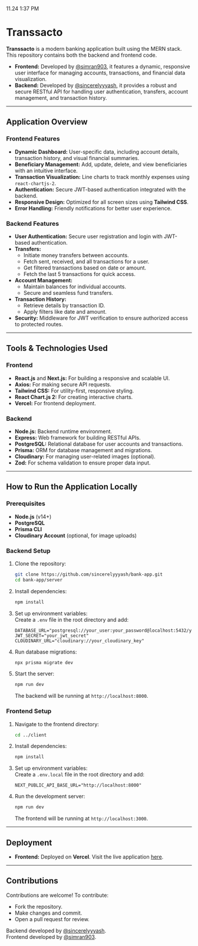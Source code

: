 11.24 1:37 PM
# Transsacto  

**Transsacto** is a modern banking application built using the MERN stack. This repository contains both the backend and frontend code.  

- **Frontend:** Developed by [@simran903](https://github.com/simran903), it features a dynamic, responsive user interface for managing accounts, transactions, and financial data visualization.  
- **Backend:** Developed by [@sincerelyyyash](https://github.com/sincerelyyyash), it provides a robust and secure RESTful API for handling user authentication, transfers, account management, and transaction history.  

---

## Application Overview  

### Frontend Features  
- **Dynamic Dashboard:** User-specific data, including account details, transaction history, and visual financial summaries.  
- **Beneficiary Management:** Add, update, delete, and view beneficiaries with an intuitive interface.  
- **Transaction Visualization:** Line charts to track monthly expenses using `react-chartjs-2`.  
- **Authentication:** Secure JWT-based authentication integrated with the backend.  
- **Responsive Design:** Optimized for all screen sizes using **Tailwind CSS**.  
- **Error Handling:** Friendly notifications for better user experience.  

### Backend Features  
- **User Authentication:** Secure user registration and login with JWT-based authentication.  
- **Transfers:**  
  - Initiate money transfers between accounts.  
  - Fetch sent, received, and all transactions for a user.  
  - Get filtered transactions based on date or amount.  
  - Fetch the last 5 transactions for quick access.  
- **Account Management:**  
  - Maintain balances for individual accounts.  
  - Secure and seamless fund transfers.  
- **Transaction History:**  
  - Retrieve details by transaction ID.  
  - Apply filters like date and amount.  
- **Security:** Middleware for JWT verification to ensure authorized access to protected routes.  

---

## Tools & Technologies Used  

### Frontend  
- **React.js** and **Next.js:** For building a responsive and scalable UI.  
- **Axios:** For making secure API requests.  
- **Tailwind CSS:** For utility-first, responsive styling.  
- **React Chart.js 2:** For creating interactive charts.  
- **Vercel:** For frontend deployment.  

### Backend  
- **Node.js:** Backend runtime environment.  
- **Express:** Web framework for building RESTful APIs.  
- **PostgreSQL:** Relational database for user accounts and transactions.  
- **Prisma:** ORM for database management and migrations.  
- **Cloudinary:** For managing user-related images (optional).  
- **Zod:** For schema validation to ensure proper data input.  

---

## How to Run the Application Locally  

### Prerequisites  
- **Node.js** (v14+)  
- **PostgreSQL**  
- **Prisma CLI**  
- **Cloudinary Account** (optional, for image uploads)  

### Backend Setup  
1. Clone the repository:  
   ```bash  
   git clone https://github.com/sincerelyyyash/bank-app.git  
   cd bank-app/server  
   ```  

2. Install dependencies:  
   ```bash  
   npm install  
   ```  

3. Set up environment variables:  
   Create a `.env` file in the root directory and add:  
   ```env  
   DATABASE_URL="postgresql://your_user:your_password@localhost:5432/your_database"  
   JWT_SECRET="your_jwt_secret"  
   CLOUDINARY_URL="cloudinary://your_cloudinary_key"  
   ```  

4. Run database migrations:  
   ```bash  
   npx prisma migrate dev  
   ```  

5. Start the server:  
   ```bash  
   npm run dev  
   ```  
   The backend will be running at `http://localhost:8000`.  

### Frontend Setup  
1. Navigate to the frontend directory:  
   ```bash  
   cd ../client  
   ```  

2. Install dependencies:  
   ```bash  
   npm install  
   ```  

3. Set up environment variables:  
   Create a `.env.local` file in the root directory and add:  
   ```env  
   NEXT_PUBLIC_API_BASE_URL="http://localhost:8000"  
   ```  

4. Run the development server:  
   ```bash  
   npm run dev  
   ```  
   The frontend will be running at `http://localhost:3000`.  

---

## Deployment  
- **Frontend:** Deployed on **Vercel**. Visit the live application [here](https://transsacto.vercel.app/).

---

## Contributions  
Contributions are welcome! To contribute:  
- Fork the repository.  
- Make changes and commit.  
- Open a pull request for review.  

Backend developed by [@sincerelyyyash](https://github.com/sincerelyyyash).  
Frontend developed by [@simran903](https://github.com/simran903).

